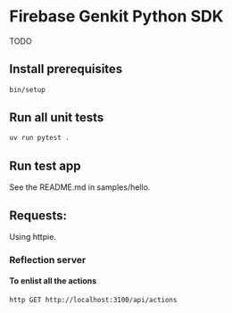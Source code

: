 # Firebase Genkit Python SDK

TODO

## Install prerequisites

```bash
bin/setup
```

## Run all unit tests

``` bash
uv run pytest .
```

## Run test app

See the README.md in samples/hello.


## Requests:

Using httpie.

### Reflection server

#### To enlist all the actions

``` bash
http GET http://localhost:3100/api/actions
```

